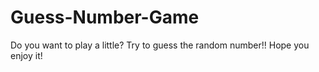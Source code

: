 # Guess-Number-Game

Do you want to play a little? Try to guess the random number!! Hope you enjoy it!
